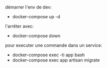 
démarrer l'env de dev:
- docker-compose up -d

l'arrêter avec:
- docker-compose down


pour executer une commande dans un service: 
- docker-compose exec -ti app bash
- docker-compose exec app artisan migrate 